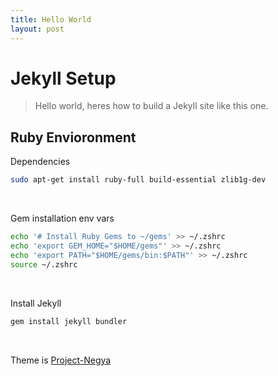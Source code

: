 ```yaml
---
title: Hello World
layout: post
---
```


# Jekyll Setup
> Hello world, heres how to build a Jekyll site like this one.


## Ruby Envioronment

Dependencies
```sh
sudo apt-get install ruby-full build-essential zlib1g-dev
```
</br>

Gem installation env vars
```sh
echo '# Install Ruby Gems to ~/gems' >> ~/.zshrc
echo 'export GEM_HOME="$HOME/gems"' >> ~/.zshrc
echo 'export PATH="$HOME/gems/bin:$PATH"' >> ~/.zshrc
source ~/.zshrc
```
</br>

Install Jekyll
```sh
gem install jekyll bundler
```
</br>

Theme is [Project-Negya](http://jekyllthemes.org/themes/project-negya/)
